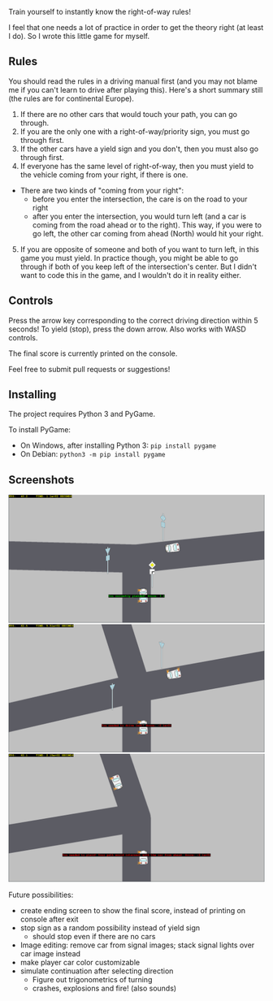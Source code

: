 Train yourself to instantly know the right-of-way rules!

I feel that one needs a lot of practice in order to get the theory right (at least I do). So I wrote this little game for myself.

## Rules

You should read the rules in a driving manual first (and you may not blame me if you can't learn to drive after playing this). Here's a short summary still (the rules are for continental Europe).

1. If there are no other cars that would touch your path, you can go through.
2. If you are the only one with a right-of-way/priority sign, you must go through first.
3. If the other cars have a yield sign and you don't, then you must also go through first.
4. If everyone has the same level of right-of-way, then you must yield to the vehicle coming from your right, if there is one.
  - There are two kinds of "coming from your right":
    - before you enter the intersection, the care is on the road to your right
    - after you enter the intersection, you would turn left (and a car is coming from the road ahead or to the right). This way, if you were to go left, the other car coming from ahead (North) would hit your right.
5. If you are opposite of someone and both of you want to turn left, in this game you must yield. In practice though, you might be able to go through if both of you keep left of the intersection's center. But I didn't want to code this in the game, and I wouldn't do it in reality either.

## Controls

Press the arrow key corresponding to the correct driving direction within 5 seconds!
To yield (stop), press the down arrow.
Also works with WASD controls.

The final score is currently printed on the console.

Feel free to submit pull requests or suggestions!

## Installing
The project requires Python 3 and PyGame.

To install PyGame:
* On Windows, after installing Python 3: `pip install pygame`
* On Debian: `python3 -m pip install pygame`

## Screenshots

![Correct way chosen](screenshot.png)
![Have right of way; needed to look at yield sign for the other car](screenshot-semicontrolled.png)
![Wrongly went left, when the other car would have intersected coming from my right](screenshot-wrong.png)

Future possibilities:
- create ending screen to show the final score, instead of printing on console after exit
- stop sign as a random possibility instead of yield sign
	- should stop even if there are no cars
- Image editing: remove car from signal images; stack signal lights over car image instead
- make player car color customizable
- simulate continuation after selecting direction
    - Figure out trigonometrics of turning
	- crashes, explosions and fire! (also sounds)


